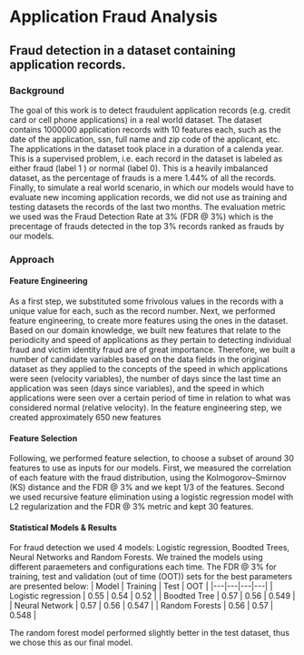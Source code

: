 # Application Fraud Analysis
## Fraud detection in a dataset containing application records.
### Background
The goal of this work is to detect fraudulent application records (e.g. credit card or cell phone applications) in a real world dataset. The dataset contains 1000000 application records with 10 features each, such as the date of the application, ssn, full name and zip code of the applicant, etc. The applications in the dataset took place in a duration of a calenda year. This is a supervised problem, i.e. each record in the dataset is labeled as either fraud (label 1 ) or normal (label 0). This is a heavily imbalanced dataset, as the percentage of frauds is a mere 1.44% of all the records. Finally, to simulate a real world scenario, in which our models would have to evaluate new incoming application records, we did not use as training and testing datasets the records of the last two months. The evaluation metric we used was the Fraud Detection Rate at 3% (FDR @ 3%) which is the precentage of frauds detected in the top 3% records ranked as frauds by our models. 
### Approach
#### Feature Engineering
As a first step, we substituted some frivolous values in the records with a unique value for each, such as the record number. Next, we performed feature engineering, to create more features using the ones in the dataset. Based on our domain knowledge, we built new features that relate to the periodicity and speed of applications as they pertain to detecting individual fraud and victim identity fraud are of great importance. Therefore, we built a number of candidate variables based on the data fields in the original dataset as they applied to the concepts of the speed in which applications were seen (velocity variables), the number of days since the last time an application was seen (days since variables), and the speed in which applications were seen over a certain period of time in relation to what was considered normal (relative velocity). In the feature engineering step, we created approximately 650 new features
#### Feature Selection
Following, we performed feature selection, to choose a subset of around 30 features to use as inputs for our models. First, we measured the correlation of each feature with the fraud distribution, using the Kolmogorov–Smirnov (KS) distance and the FDR @ 3% and we kept 1/3 of the features. Second we used recursive feature elimination using a logistic regression model with L2 regularization and the FDR @ 3% metric and kept 30 features.
#### Statistical Models & Results
For fraud detection we used 4 models: Logistic regression, Boodted Trees, Neural Networks and Random Forests. We trained the models using different paraemeters and configurations each time. The FDR @ 3% for training, test and validation (out of time (OOT)) sets for the best parameters are presented below: 
| Model | Training | Test | OOT |
|---|---|---|---|
| Logistic regression | 0.55 | 0.54 | 0.52 |
| Boodted Tree | 0.57 | 0.56 | 0.549 |
| Neural Network | 0.57 | 0.56 | 0.547 |
| Random Forests | 0.56 | 0.57 | 0.548 |

The random forest model performed slightly better in the test dataset, thus we chose this as our final model. 
